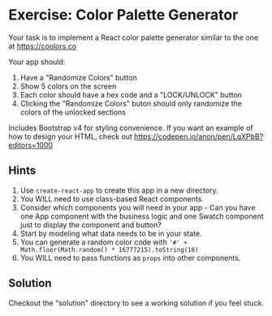 # Exercise: Color Palette Generator

Your task is to implement a React color palette generator similar to the one at https://coolors.co

Your app should:
1) Have a "Randomize Colors" button
2) Show 5 colors on the screen
3) Each color should have a hex code and a "LOCK/UNLOCK" button
4) Clicking the "Randomize Colors" buton should only randomize the colors of the unlocked sections

Includes Bootstrap v4 for styling convenience. If you want an example of how to design your HTML, check out https://codepen.io/anon/pen/LqXPbB?editors=1000

## Hints

1. Use `create-react-app` to create this app in a new directory.
1. You WILL need to use class-based React components.
1. Consider which components you will need in your app - Can you have one App component with the business logic and one Swatch component just to display the component and button?
1. Start by modeling what data needs to be in your state.
1. You can generate a random color code with `'#' + Math.floor(Math.random() * 16777215).toString(16)`
1. You WILL need to pass functions as `props` into other components.

## Solution
Checkout the "solution" directory to see a working solution if you feel stuck.